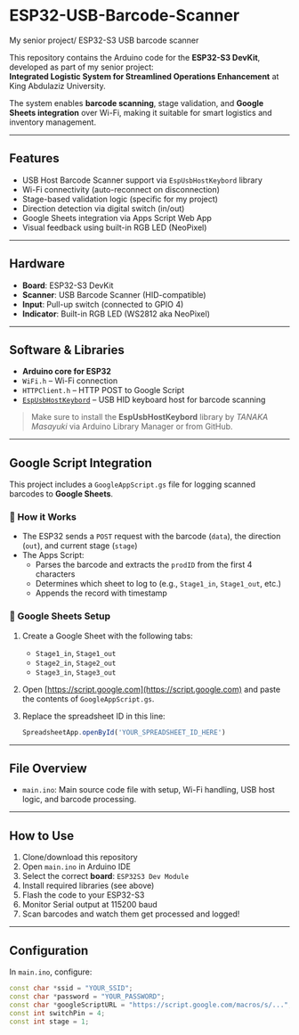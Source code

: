 # ESP32-USB-Barcode-Scanner
My senior project/ ESP32-S3 USB barcode scanner

This repository contains the Arduino code for the **ESP32-S3 DevKit**, developed as part of my senior project:  
**Integrated Logistic System for Streamlined Operations Enhancement** at King Abdulaziz University.

The system enables **barcode scanning**, stage validation, and **Google Sheets integration** over Wi-Fi, making it suitable for smart logistics and inventory management.

---

##  Features

-  USB Host Barcode Scanner support via `EspUsbHostKeybord` library
-  Wi-Fi connectivity (auto-reconnect on disconnection)
-  Stage-based validation logic (specific for my project)
-  Direction detection via digital switch (in/out)
-  Google Sheets integration via Apps Script Web App
-  Visual feedback using built-in RGB LED (NeoPixel)

---

##  Hardware

- **Board**: ESP32-S3 DevKit
- **Scanner**: USB Barcode Scanner (HID-compatible)
- **Input**: Pull-up switch (connected to GPIO 4)
- **Indicator**: Built-in RGB LED (WS2812 aka NeoPixel)

---

##  Software & Libraries

- **Arduino core for ESP32**  
- `WiFi.h` – Wi-Fi connection  
- `HTTPClient.h` – HTTP POST to Google Script  
- [`EspUsbHostKeybord`](https://github.com/tanakamasayuki/EspUsbHost) – USB HID keyboard host for barcode scanning

> Make sure to install the **EspUsbHostKeybord** library by *TANAKA Masayuki* via Arduino Library Manager or from GitHub.

---

##  Google Script Integration

This project includes a `GoogleAppScript.gs` file for logging scanned barcodes to **Google Sheets**.

### 📄 How it Works

- The ESP32 sends a `POST` request with the barcode (`data`), the direction (`out`), and current stage (`stage`)
- The Apps Script:
  - Parses the barcode and extracts the `prodID` from the first 4 characters
  - Determines which sheet to log to (e.g., `Stage1_in`, `Stage1_out`, etc.)
  - Appends the record with timestamp

### 🔗 Google Sheets Setup

1. Create a Google Sheet with the following tabs:
   - `Stage1_in`, `Stage1_out`
   - `Stage2_in`, `Stage2_out`
   - `Stage3_in`, `Stage3_out`

2. Open [https://script.google.com](https://script.google.com) and paste the contents of `GoogleAppScript.gs`.

3. Replace the spreadsheet ID in this line:
   ```js
   SpreadsheetApp.openById('YOUR_SPREADSHEET_ID_HERE')

---

##  File Overview

- `main.ino`: Main source code file with setup, Wi-Fi handling, USB host logic, and barcode processing.

---

##  How to Use

1. Clone/download this repository
2. Open `main.ino` in Arduino IDE
3. Select the correct **board**: `ESP32S3 Dev Module`
4. Install required libraries (see above)
5. Flash the code to your ESP32-S3
6. Monitor Serial output at 115200 baud
7. Scan barcodes and watch them get processed and logged!

---

##  Configuration

In `main.ino`, configure:
```cpp
const char *ssid = "YOUR_SSID";
const char *password = "YOUR_PASSWORD";
const char *googleScriptURL = "https://script.google.com/macros/s/...";
const int switchPin = 4;
const int stage = 1;
